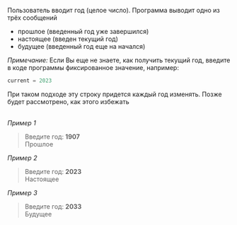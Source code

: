 Пользователь вводит год (целое число). Программа выводит одно из трёх сообщений
* прошлое (введенный год уже завершился)
* настоящее (введен текущий год)
* будущее (введенный год еще на начался)

_Примечание:_ Если Вы еще не знаете, как получить текущий год, введите в коде программы фиксированное значение, например:
```python
current = 2023
```
При таком подходе эту строку придется каждый год изменять. Позже будет рассмотрено, как этого избежать
<br><br>

_Пример 1_  
> Введите год: **1907**  
> Прошлое 

_Пример 2_  
> Введите год: **2023**  
> Настоящее 

_Пример 3_  
> Введите год: **2033**  
> Будущее

